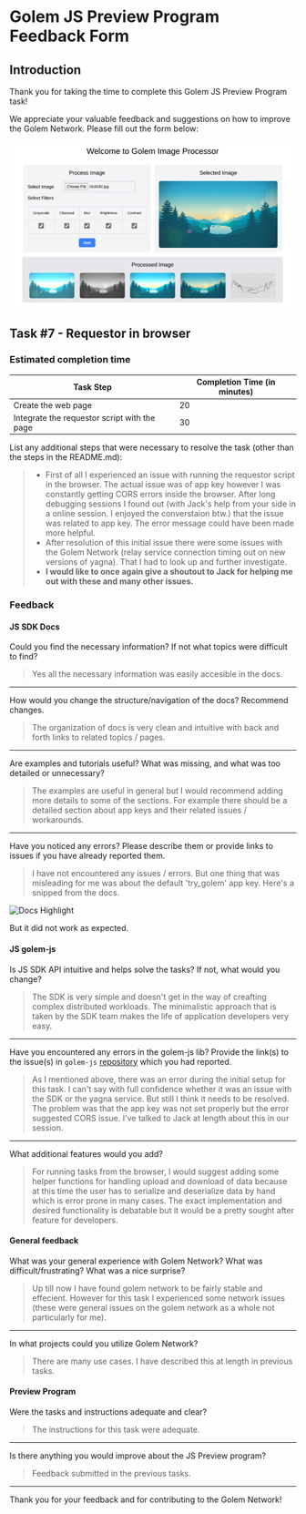 # Golem JS Preview Program Feedback Form

## Introduction

Thank you for taking the time to complete this Golem JS Preview Program task!

We appreciate your valuable feedback and suggestions on how to improve the Golem Network.
Please fill out the form below:

![Preview](./preview.png "Preview of the Web Page")

## Task #7 - Requestor in browser

### Estimated completion time

| Task Step                                    | Completion Time (in minutes) |
| -------------------------------------------- | ---------------------------- |
| Create the web page                          | 20                           |
| Integrate the requestor script with the page | 30                           |

List any additional steps that were necessary to resolve the task (other than the steps in the README.md):

> -   First of all I experienced an issue with running the requestor script in the browser. The actual issue was of app key however I was constantly getting CORS errors inside the browser. After long debugging sessions I found out (with Jack's help from your side in a online session. I enjoyed the converstaion btw.) that the issue was related to app key. The error message could have been made more helpful.
> -   After resolution of this initial issue there were some issues with the Golem Network (relay service connection timing out on new versions of yagna). That I had to look up and further investigate.
> -   **I would like to once again give a shoutout to Jack for helping me out with these and many other issues.**

### Feedback

#### JS SDK Docs

Could you find the necessary information? If not what topics were difficult to find?

> Yes all the necessary information was easily accesible in the docs.

---

How would you change the structure/navigation of the docs? Recommend changes.

> The organization of docs is very clean and intuitive with back and forth links to related topics / pages.

---

Are examples and tutorials useful? What was missing, and what was too detailed or unnecessary?

> The examples are useful in general but I would recommend adding more details to some of the sections. For example there should be a detailed section about app keys and their related issues / workarounds.

---

Have you noticed any errors? Please describe them or provide links to issues if you have already reported them.

> I have not encountered any issues / errors. But one thing that was misleading for me was about the default 'try_golem' app key. Here's a snipped from the docs.

![Docs Highlight](https://i.imgur.com/axjbq4V.png)

But it did not work as expected.

#### JS golem-js

Is JS SDK API intuitive and helps solve the tasks? If not, what would you change?

> The SDK is very simple and doesn't get in the way of creafting complex distributed workloads. The minimalistic approach that is taken by the SDK team makes the life of application developers very easy.

---

Have you encountered any errors in the golem-js lib? Provide the link(s) to the issue(s) in `golem-js` [repository](https://github.com/golemfactory/golem-js/issues) which you had reported.

> As I mentioned above, there was an error during the initial setup for this task. I can't say with full confidence whether it was an issue with the SDK or the yagna service. But still I think it needs to be resolved. The problem was that the app key was not set properly but the error suggested CORS issue. I've talked to Jack at length about this in our session.

---

What additional features would you add?

> For running tasks from the browser, I would suggest adding some helper functions for handling upload and download of data because at this time the user has to serialize and deserialize data by hand which is error prone in many cases. The exact implementation and desired functionality is debatable but it would be a pretty sought after feature for developers.

#### General feedback

What was your general experience with Golem Network? What was difficult/frustrating?
What was a nice surprise?

> Up till now I have found golem network to be fairly stable and effecient. However for this task I experienced some network issues (these were general issues on the golem network as a whole not particularly for me).

---

In what projects could you utilize Golem Network?

> There are many use cases. I have described this at length in previous tasks.

#### Preview Program

Were the tasks and instructions adequate and clear?

> The instructions for this task were adequate.

---

Is there anything you would improve about the JS Preview program?

> Feedback submitted in the previous tasks.

---

Thank you for your feedback and for contributing to the Golem Network!
